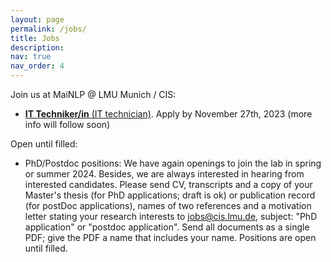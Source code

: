 ```yaml
---
layout: page
permalink: /jobs/
title: Jobs
description: 
nav: true
nav_order: 4
---
```


Join us at MaiNLP @ LMU Munich / CIS:

- [**IT Techniker/in** (IT technician)](https://job-portal.lmu.de/jobposting/c24606914f7c9d6228ab4f42791a33d2e6b782a10?ref=homepage). Apply by November 27th, 2023 (more info will follow soon)


Open until filled:
  
- PhD/Postdoc positions: We have again openings to join the lab in spring or summer 2024. Besides, we are always interested in hearing from interested candidates. Please send CV, transcripts and a copy of your Master's thesis (for PhD applications; draft is ok) or publication record (for postDoc applications), names of two references and a motivation letter stating your research interests to jobs@cis.lmu.de, subject: "PhD application" or "postdoc application". Send all documents as a single PDF; give the PDF a name that includes your name. Positions are open until filled. 


